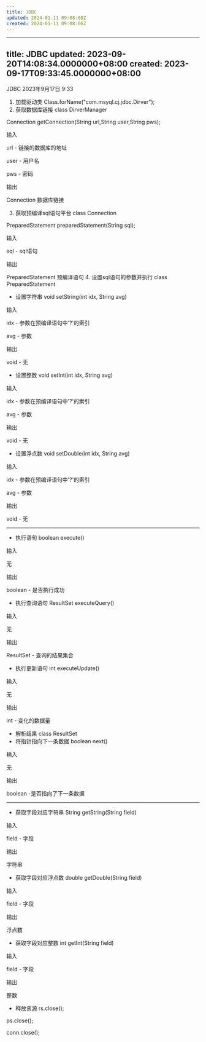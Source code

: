 ```yaml
---
title: JDBC
updated: 2024-01-11 09:08:08Z
created: 2024-01-11 09:08:06Z
---
```


---
title: JDBC
updated: 2023-09-20T14:08:34.0000000+08:00
created: 2023-09-17T09:33:45.0000000+08:00
---

JDBC
2023年9月17日
9:33

1.  加载驱动类
Class.forName("com.msyql.cj.jdbc.Dirver");
2.  获取数据库链接
class DirverManager

Connection getConnection(String url,String user,String pws);

输入

url - 链接的数据库的地址

user - 用户名

pws - 密码

输出

Connection 数据库链接

3.  获取预编译sql语句平台
class Connection

PreparedStatement preparedStatement(String sql);

输入

sql - sql语句

输出

PreparedStatement 预编译语句
4.  设置sql语句的参数并执行
class PreparedStatement
- 设置字符串
void setString(int idx, String avg)

输入

idx - 参数在预编译语句中'?'的索引

avg - 参数

输出

void - 无
- 设置整数
void setInt(int idx, String avg)

输入

idx - 参数在预编译语句中'?'的索引

avg - 参数

输出

void - 无
- 设置浮点数
void setDouble(int idx, String avg)

输入

idx - 参数在预编译语句中'?'的索引

avg - 参数

输出

void - 无

-------------------------------------------
- 执行语句
boolean execute()

输入

无

输出

boolean - 是否执行成功
- 执行查询语句
ResultSet executeQuery()

输入

无

输出

ResultSet - 查询的结果集合
- 执行更新语句
int executeUpdate()

输入

无

输出

int - 变化的数据量
- 解析结果
class ResultSet
- 将指针指向下一条数据
boolean next()

输入

无

输出

boolean -是否指向了下一条数据

----------------------------------
- 获取字段对应字符串
String getString(String field)

输入

field - 字段

输出

字符串
- 获取字段对应浮点数
double getDouble(String field)

输入

field - 字段

输出

浮点数

- 获取字段对应整数
int getInt(String field)

输入

field - 字段

输出

整数
- 释放资源
rs.close();

ps.close();

conn.close();
